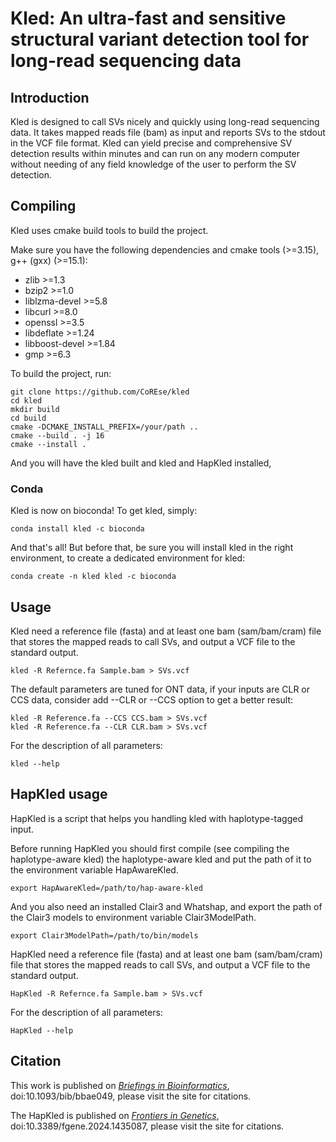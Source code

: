 # Kled: An ultra-fast and sensitive structural variant detection tool for long-read sequencing data
## Introduction
Kled is designed to call SVs nicely and quickly using long-read sequencing data. It takes mapped reads file (bam) as input and reports SVs to the stdout in the VCF file format. Kled can yield precise and comprehensive SV detection results within minutes and can run on any modern computer without needing of any field knowledge of the user to perform the SV detection.

## Compiling
Kled uses cmake build tools to build the project.

Make sure you have the following dependencies and cmake tools (>=3.15), g++ (gxx) (>=15.1):
- zlib >=1.3
- bzip2 >=1.0
- liblzma-devel >=5.8
- libcurl >=8.0
- openssl >=3.5
- libdeflate >=1.24
- libboost-devel >=1.84
- gmp >=6.3

To build the project, run:
```
git clone https://github.com/CoREse/kled
cd kled
mkdir build
cd build
cmake -DCMAKE_INSTALL_PREFIX=/your/path ..
cmake --build . -j 16
cmake --install .
```
And you will have the kled built and kled and HapKled installed,
### Conda
Kled is now on bioconda! To get kled, simply:
```
conda install kled -c bioconda
```
And that's all! But before that, be sure you will install kled in the right environment, to create a dedicated environment for kled:
```
conda create -n kled kled -c bioconda
```
## Usage
Kled need a reference file (fasta) and at least one bam (sam/bam/cram) file that stores the mapped reads to call SVs, and output a VCF file to the standard output.
```
kled -R Refernce.fa Sample.bam > SVs.vcf
```
The default parameters are tuned for ONT data, if your inputs are CLR or CCS data, consider add --CLR or --CCS option to get a better result:
```
kled -R Reference.fa --CCS CCS.bam > SVs.vcf
kled -R Reference.fa --CLR CLR.bam > SVs.vcf
```

For the description of all parameters:
```
kled --help
```

## HapKled usage
HapKled is a script that helps you handling kled with haplotype-tagged input.

Before running HapKled you should first compile (see compiling the haplotype-aware kled) the haplotype-aware kled and put the path of it to the environment variable HapAwareKled.
```
export HapAwareKled=/path/to/hap-aware-kled
```
And you also need an installed Clair3 and Whatshap, and export the path of the Clair3 models to environment variable Clair3ModelPath.
```
export Clair3ModelPath=/path/to/bin/models
```
HapKled need a reference file (fasta) and at least one bam (sam/bam/cram) file that stores the mapped reads to call SVs, and output a VCF file to the standard output.
```
HapKled -R Refernce.fa Sample.bam > SVs.vcf
```

For the description of all parameters:
```
HapKled --help
```

## Citation
This work is published on [*Briefings in Bioinformatics*](https://academic.oup.com/bib/article/25/2/bbae049/7611936), doi:10.1093/bib/bbae049, please visit the site for citations.

The HapKled is published on [*Frontiers in Genetics*](https://www.frontiersin.org/journals/genetics/articles/10.3389/fgene.2024.1435087/full), doi:10.3389/fgene.2024.1435087, please visit the site for citations.
